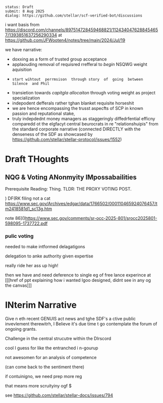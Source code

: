 ```
status: Draft
submit: 8 Aug 2025
dialog: https://github.com/stellar/scf-verified-bot/discussions
```




i  want  basis from https://discord.com/channels/897514728459468821/1124340476288454657/1393851637256290334 at  https://github.com/JFWooten4/notes/tree/main/2024/Jul/19

we  have narrative:
-  doxxing as  a form of trusted  group acceptance
-  applaouding  removal  of requisred rrefferal to _begin_ NSQWG weight  aquisition
  -     start wihtout  perrmsison  through story  of  going  between Silence  and Phil
  - transietion  towards _capitgla allocaiton_ through voting  weight as  project  specialization
  - indepodent defferals rather tghan blanket requisite  horseshit
- we  are hence encompassing the trusst  aspecfts  of  SCP in known passion  and reputational stake,
- truly indepdednt money managers  as staggeringly diffedrfential efficny comparedd  ot  the  elgfacyt central beurocrats in re "relationshuipis" from  the standard  corporate narrative  (connected DIRECTLY with  the  denseness  of the  SDF as  showcased by https://github.com/stellar/stellar-protocol/issues/1552)






# Draft THoughts

##  NQG & Voting  ANonmyity IMpossabailities

Prerequisite Reading: Thing. TLDR: THE  PROXY VOTING POST.

) DF(RK  filing not a cat  https://www.sec.gov/Archives/edgar/data/1766502/000110465924076457/tm2418581d1_sc13g.htm

note  86]()https://www.sec.gov/comments/sr-occ-2025-801/srocc2025801-598095-1737722.pdf

###  pulic voting

needed to make intformed delagatigons





delegation to anke authority given expertise

really ride her ass up high!









then we have and need deference to single eg of free lance experince at [[[href of ppt explaining how i wanted lgoo designed, didnt see in any og the canvas]]]

# INterim Narrative

Give n eth recent GENUIS  act  news and tghe SDF's a ctive public invevlement therewitrh,  I Believe  it's due  time t go  contemplate the forum of ongoing grants.  

Challenge in the  central strucutre within the DIrscord

cool I  guess for like the entranched i n-gourup

not awesomen  for  an analysis  of competence

(can  come back  to the sentiment  there)

if contuinigno, we need prep more reg

that means more scruityiny ogf  $

see  https://github.com/stellar/stellar-docs/issues/794

